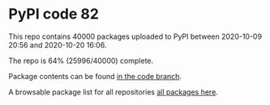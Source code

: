 # PyPI code 82

This repo contains 40000 packages uploaded to PyPI between 
2020-10-09 20:56 and 2020-10-20 16:06.

The repo is 64% (25996/40000) complete.

Package contents can be found [in the code branch](https://github.com/pypi-data/pypi-mirror-82/tree/code/packages).

A browsable package list for all repositories [all packages here](https://pypi-data.github.io/website/repositories/pypi-mirror-82).



